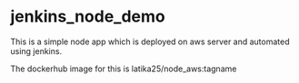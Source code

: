 # jenkins_node_demo

This is a simple node app which is deployed on aws server and automated using jenkins.

The dockerhub image for this is latika25/node_aws:tagname
